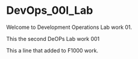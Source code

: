 # DevOps_00l_Lab

 Welcome to Development Operations Lab work 01.

 This the second DeOPs Lab work 001

 This a line that added to F1000 work.
